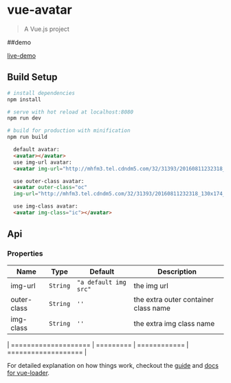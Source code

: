 # vue-avatar

> A Vue.js project

##demo

[live-demo](https://cdn.rawgit.com/bajian/vue-avatar/master/dist/index1.html)

## Build Setup

``` bash
# install dependencies
npm install

# serve with hot reload at localhost:8080
npm run dev

# build for production with minification
npm run build
```

```html
  default avatar:
  <avatar></avatar>
  use img-url avatar:
  <avatar img-url="http://mhfm3.tel.cdndm5.com/32/31393/20160811232318_130x174_14.jpg"></avatar>

  use outer-class avatar:
  <avatar outer-class="oc"
  img-url="http://mhfm3.tel.cdndm5.com/32/31393/20160811232318_130x174_14.jpg"></avatar>

  use img-class avatar:
  <avatar img-class="ic"></avatar>
```

## Api
### Properties
| Name                 | Type      | Default      | Description                                                        |
|----------------------|-----------|--------------|--------------------------------------------------------------------|
| img-url            | `String`  | `"a default img src"` |  the img url   |
| outer-class   | `String` | `''`       | the extra outer container class name |
| img-class   | `String` | `''`       | the extra img class name |

| ==================== | ========= | ============ | =================== |

For detailed explanation on how things work, checkout the [guide](http://vuejs-templates.github.io/webpack/) and [docs for vue-loader](http://vuejs.github.io/vue-loader).
